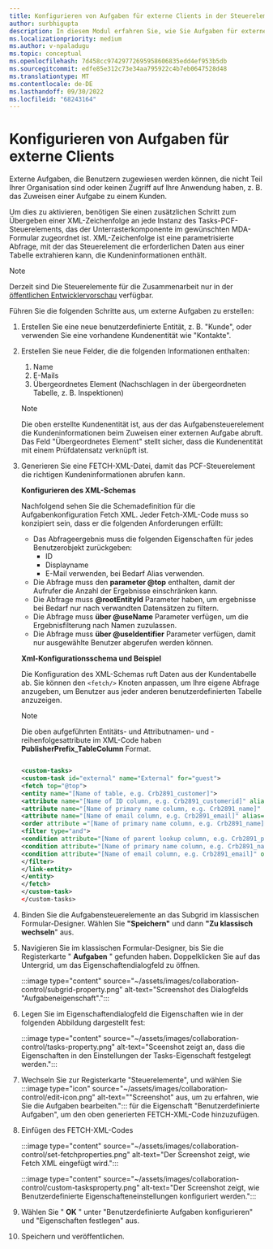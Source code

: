 ```yaml
---
title: Konfigurieren von Aufgaben für externe Clients in der Steuerelement-App für die Zusammenarbeit
author: surbhigupta
description: In diesem Modul erfahren Sie, wie Sie Aufgaben für externe Clients in der Steuerelement-App für die Zusammenarbeit in Microsoft Teams konfigurieren.
ms.localizationpriority: medium
ms.author: v-npaladugu
ms.topic: conceptual
ms.openlocfilehash: 7d458cc97429772695958606835edd4ef953b5db
ms.sourcegitcommit: edfe85e312c73e34aa795922c4b7eb0647528d48
ms.translationtype: MT
ms.contentlocale: de-DE
ms.lasthandoff: 09/30/2022
ms.locfileid: "68243164"
---
```

# <a name="configure-tasks-for-external-clients"></a>Konfigurieren von Aufgaben für externe Clients

Externe Aufgaben, die Benutzern zugewiesen werden können, die nicht Teil Ihrer Organisation sind oder keinen Zugriff auf Ihre Anwendung haben, z. B. das Zuweisen einer Aufgabe zu einem Kunden.

Um dies zu aktivieren, benötigen Sie einen zusätzlichen Schritt zum Übergeben einer XML-Zeichenfolge an jede Instanz des Tasks-PCF-Steuerelements, das der Unterrasterkomponente im gewünschten MDA-Formular zugeordnet ist. XML-Zeichenfolge ist eine parametrisierte Abfrage, mit der das Steuerelement die erforderlichen Daten aus einer Tabelle extrahieren kann, die Kundeninformationen enthält.

> [!NOTE]
> Derzeit sind Die Steuerelemente für die Zusammenarbeit nur in der [öffentlichen Entwicklervorschau](~/resources/dev-preview/developer-preview-intro.md) verfügbar.

Führen Sie die folgenden Schritte aus, um externe Aufgaben zu erstellen:

1. Erstellen Sie eine neue benutzerdefinierte Entität, z. B. "Kunde", oder verwenden Sie eine vorhandene Kundenentität wie "Kontakte".

1. Erstellen Sie neue Felder, die die folgenden Informationen enthalten:
    1. Name
    1. E-Mails
    1. Übergeordnetes Element (Nachschlagen in der übergeordneten Tabelle, z. B. Inspektionen)
    > [!NOTE]
    > Die oben erstellte Kundenentität ist, aus der das Aufgabensteuerelement die Kundeninformationen beim Zuweisen einer externen Aufgabe abruft. Das Feld "Übergeordnetes Element" stellt sicher, dass die Kundenentität mit einem Prüfdatensatz verknüpft ist.

1. Generieren Sie eine FETCH-XML-Datei, damit das PCF-Steuerelement die richtigen Kundeninformationen abrufen kann.

    **Konfigurieren des XML-Schemas**

    Nachfolgend sehen Sie die Schemadefinition für die Aufgabenkonfiguration Fetch XML. Jeder Fetch-XML-Code muss so konzipiert sein, dass er die folgenden Anforderungen erfüllt:

    * Das Abfrageergebnis muss die folgenden Eigenschaften für jedes Benutzerobjekt zurückgeben:
      * ID
      * Displayname
      * E-Mail verwenden, bei Bedarf Alias verwenden.
    * Die Abfrage muss den **parameter @top** enthalten, damit der Aufrufer die Anzahl der Ergebnisse einschränken kann.
    * Die Abfrage muss **@rootEntityId** Parameter haben, um ergebnisse bei Bedarf nur nach verwandten Datensätzen zu filtern.
    * Die Abfrage muss **über @useName** Parameter verfügen, um die Ergebnisfilterung nach Namen zuzulassen.
    * Die Abfrage muss **über @useIdentifier** Parameter verfügen, damit nur ausgewählte Benutzer abgerufen werden können.

    **Xml-Konfigurationsschema und Beispiel**

    Die Konfiguration des XML-Schemas ruft Daten aus der Kundentabelle ab. Sie können den `<fetch/>` Knoten anpassen, um Ihre eigene Abfrage anzugeben, um Benutzer aus jeder anderen benutzerdefinierten Tabelle anzuzeigen.

    > [!NOTE]
    > Die oben aufgeführten Entitäts- und Attributnamen- und -reihenfolgesattribute im XML-Code haben **PublisherPrefix_TableColumn** Format.

    ```xml
    
    <custom-tasks> 
    <custom-task id="external" name="External" for="guest"> 
    <fetch top="@top"> 
    <entity name="[Name of table, e.g. Crb2891_customer]"> 
    <attribute name="[Name of ID column, e.g. Crb2891_customerid]" alias="id" /> 
    <attribute name="[Name of primary name column, e.g. Crb2891_name]" alias="displayname" /> 
    <attribute name="[Name of email column, e.g. Crb2891_email]" alias="email" /> 
    <order attribute ="[Name of primary name column, e.g. Crb2891_name]" descending="false" /> 
    <filter type="and"> 
    <condition attribute="[Name of parent lookup column, e.g. Crb2891_parent]" operator="eq" value="@rootEntityId" /> 
    <condition attribute="[Name of primary name column, e.g. Crb2891_name]" operator="like" value="@userName" /> 
    <condition attribute="[Name of email column, e.g. Crb2891_email]" operator="like" value="@userIdentifier" /> 
    </filter> 
    </link-entity> 
    </entity> 
    </fetch> 
    </custom-task> 
    </custom-tasks> 
    
    ```

1. Binden Sie die Aufgabensteuerelemente an das Subgrid im klassischen Formular-Designer. Wählen Sie **"Speichern"** und dann **"Zu klassisch wechseln**" aus.

1. Navigieren Sie im klassischen Formular-Designer, bis Sie die Registerkarte " **Aufgaben** " gefunden haben. Doppelklicken Sie auf das Untergrid, um das Eigenschaftendialogfeld zu öffnen.

    :::image type="content" source="~/assets/images/collaboration-control/subgrid-property.png" alt-text="Screenshot des Dialogfelds &quot;Aufgabeneigenschaft&quot;.":::

1. Legen Sie im Eigenschaftendialogfeld die Eigenschaften wie in der folgenden Abbildung dargestellt fest:

    :::image type="content" source="~/assets/images/collaboration-control/tasks-property.png" alt-text="Sceenshot zeigt an, dass die Eigenschaften in den Einstellungen der Tasks-Eigenschaft festgelegt werden.":::

1. Wechseln Sie zur Registerkarte "Steuerelemente", und wählen Sie :::image type="icon" source="~/assets/images/collaboration-control/edit-icon.png" alt-text="&quot;Screenshot&quot; aus, um zu erfahren, wie Sie die Aufgaben bearbeiten."::: für die Eigenschaft "Benutzerdefinierte Aufgaben", um den oben generierten FETCH-XML-Code hinzuzufügen.

1. Einfügen des FETCH-XML-Codes

    :::image type="content" source="~/assets/images/collaboration-control/set-fetchproperties.png" alt-text="Der Screenshot zeigt, wie Fetch XML eingefügt wird.":::

    :::image type="content" source="~/assets/images/collaboration-control/custom-tasksproperty.png" alt-text="Der Screenshot zeigt, wie Benutzerdefinierte Eigenschafteneinstellungen konfiguriert werden.":::

1. Wählen Sie " **OK** " unter "Benutzerdefinierte Aufgaben konfigurieren" und "Eigenschaften festlegen" aus.

1. Speichern und veröffentlichen.
